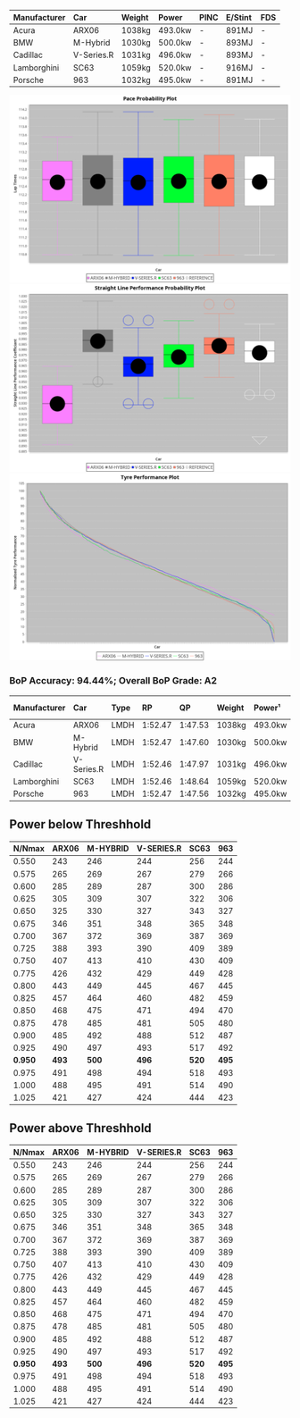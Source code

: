 | Manufacturer | Car        | Weight | Power   | PINC    | E/Stint | FDS     |
|:-|:-|:-|:-|:-|:-|:-|
| Acura        | ARX06      | 1038kg | 493.0kw |    -    | 891MJ   |    -    |
| BMW          | M-Hybrid   | 1030kg | 500.0kw |    -    | 893MJ   |    -    |
| Cadillac     | V-Series.R | 1031kg | 496.0kw |    -    | 893MJ   |    -    |
| Lamborghini  | SC63       | 1059kg | 520.0kw |    -    | 916MJ   |    -    |
| Porsche      | 963        | 1032kg | 495.0kw |    -    | 891MJ   |    -    |

![PACECHART](./IMG/AUTO.png)
![STRAIGHTLINEPERFORMANCECHART](./IMG/AUTO_sp.png)
![TYREPERFORMANCECHART](./IMG/AUTO_tw.png)

### BoP Accuracy: 94.44%; Overall BoP Grade: A2
| Manufacturer | Car        | Type | RP      | QP      | Weight | Power¹  | Threshhold | PINC    | Power²   | E/Stint | AVG Vmax  | FDS     | RDLC | L/Stint | BOP-Grade | Model Accuracy | Model Points | Match%  | SimDiff |
|:-|:-|:-|:-|:-|:-|:-|:-|:-|:-|:-|:-|:-|:-|:-|:-|:-|:-|:-|:-|
| Acura        | ARX06      | LMDH | 1:52.47 | 1:47.53 | 1038kg | 493.0kw | 0.0kph     |    -    | 493.00kw |  891MJ  | 278.65kph |    -    | 1.03 | 29      | +B2       | 100.00%        | 996          | 81.22%  | #       |
| BMW          | M-Hybrid   | LMDH | 1:52.47 | 1:47.60 | 1030kg | 500.0kw | 0.0kph     |    -    | 500.00kw |  893MJ  | 290.06kph |    -    | 1.03 | 29      | ~A1       | 98.62%         | 2363         | 100.00% | -0.38   |
| Cadillac     | V-Series.R | LMDH | 1:52.46 | 1:47.97 | 1031kg | 496.0kw | 0.0kph     |    -    | 496.00kw |  893MJ  | 284.76kph |    -    | 1.03 | 29      | +A2       | 98.50%         | 4201         | 91.41%  | +1.35   |
| Lamborghini  | SC63       | LMDH | 1:52.46 | 1:48.64 | 1059kg | 520.0kw | 0.0kph     |    -    | 520.00kw |  916MJ  | 286.83kph |    -    | 1.02 | 29      | ~A1       | 100.00%        | 784          | 99.58%  | #       |
| Porsche      | 963        | LMDH | 1:52.47 | 1:47.56 | 1032kg | 495.0kw | 0.0kph     |    -    | 495.00kw |  891MJ  | 287.76kph |    -    | 1.03 | 29      | ~A1       | 99.87%         | 12613        | 100.00% | +0.81   |

## Power below Threshhold
| N/Nmax    | ARX06   | M-HYBRID | V-SERIES.R | SC63    | 963     |
|:-|:-|:-|:-|:-|:-|
|  0.550    |  243    |  246     |  244       |  256    |  244    |
|  0.575    |  265    |  269     |  267       |  279    |  266    |
|  0.600    |  285    |  289     |  287       |  300    |  286    |
|  0.625    |  305    |  309     |  307       |  322    |  306    |
|  0.650    |  325    |  330     |  327       |  343    |  327    |
|  0.675    |  346    |  351     |  348       |  365    |  348    |
|  0.700    |  367    |  372     |  369       |  387    |  369    |
|  0.725    |  388    |  393     |  390       |  409    |  389    |
|  0.750    |  407    |  413     |  410       |  430    |  409    |
|  0.775    |  426    |  432     |  429       |  449    |  428    |
|  0.800    |  443    |  449     |  445       |  467    |  445    |
|  0.825    |  457    |  464     |  460       |  482    |  459    |
|  0.850    |  468    |  475     |  471       |  494    |  470    |
|  0.875    |  478    |  485     |  481       |  505    |  480    |
|  0.900    |  485    |  492     |  488       |  512    |  487    |
|  0.925    |  490    |  497     |  493       |  517    |  492    |
| **0.950** | **493** | **500**  | **496**    | **520** | **495** |
|  0.975    |  491    |  498     |  494       |  518    |  493    |
|  1.000    |  488    |  495     |  491       |  514    |  490    |
|  1.025    |  421    |  427     |  424       |  444    |  423    |

## Power above Threshhold
| N/Nmax    | ARX06   | M-HYBRID | V-SERIES.R | SC63    | 963     |
|:-|:-|:-|:-|:-|:-|
|  0.550    |  243    |  246     |  244       |  256    |  244    |
|  0.575    |  265    |  269     |  267       |  279    |  266    |
|  0.600    |  285    |  289     |  287       |  300    |  286    |
|  0.625    |  305    |  309     |  307       |  322    |  306    |
|  0.650    |  325    |  330     |  327       |  343    |  327    |
|  0.675    |  346    |  351     |  348       |  365    |  348    |
|  0.700    |  367    |  372     |  369       |  387    |  369    |
|  0.725    |  388    |  393     |  390       |  409    |  389    |
|  0.750    |  407    |  413     |  410       |  430    |  409    |
|  0.775    |  426    |  432     |  429       |  449    |  428    |
|  0.800    |  443    |  449     |  445       |  467    |  445    |
|  0.825    |  457    |  464     |  460       |  482    |  459    |
|  0.850    |  468    |  475     |  471       |  494    |  470    |
|  0.875    |  478    |  485     |  481       |  505    |  480    |
|  0.900    |  485    |  492     |  488       |  512    |  487    |
|  0.925    |  490    |  497     |  493       |  517    |  492    |
| **0.950** | **493** | **500**  | **496**    | **520** | **495** |
|  0.975    |  491    |  498     |  494       |  518    |  493    |
|  1.000    |  488    |  495     |  491       |  514    |  490    |
|  1.025    |  421    |  427     |  424       |  444    |  423    |
